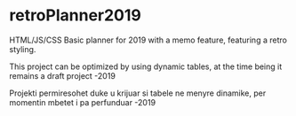 # retroPlanner2019
HTML/JS/CSS Basic planner for 2019 with a memo feature, featuring a retro styling.

This project can be optimized by using dynamic tables, at the time being
it remains a draft project
-2019

Projekti permiresohet duke u krijuar si tabele ne menyre dinamike,
per momentin mbetet i pa perfunduar
-2019
